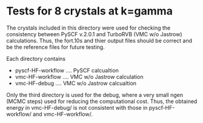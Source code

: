 # Tests for 8 crystals at k=gamma

The crystals included in this directory were used for checking the consistency between PySCF v.2.0.1 and TurboRVB (VMC w/o Jastrow) calculations. Thus, the fort.10s and thier output files should be correct and be the reference files for future testing.

Each directory contains

- pyscf-HF-workflow  ....   PySCF calcualtion
- vmc-HF-workflow    ....   VMC w/o Jastrow calculation
- vmc-HF-debug       ....   VMC w/o Jastrow calcualtion

Only the third directory is used for the debug, where a very small ngen (MCMC steps) used for reducing the computational cost. Thus, the obtained energy in vmc-HF-debug/ is not consistent with those in pyscf-HF-workflow/ and vmc-HF-workflow/.